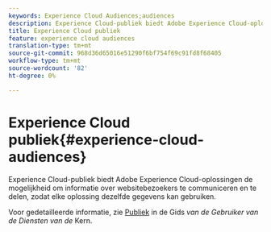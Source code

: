 ```yaml
---
keywords: Experience Cloud Audiences;audiences
description: Experience Cloud-publiek biedt Adobe Experience Cloud-oplossingen de mogelijkheid om informatie over websitebezoekers te communiceren en te delen, zodat elke oplossing dezelfde gegevens kan gebruiken.
title: Experience Cloud publiek
feature: experience cloud audiences
translation-type: tm+mt
source-git-commit: 968d36d65016e51290f6bf754f69c91fd8f68405
workflow-type: tm+mt
source-wordcount: '82'
ht-degree: 0%

---
```



# Experience Cloud publiek{#experience-cloud-audiences}

Experience Cloud-publiek biedt Adobe Experience Cloud-oplossingen de mogelijkheid om informatie over websitebezoekers te communiceren en te delen, zodat elke oplossing dezelfde gegevens kan gebruiken.

Voor gedetailleerde informatie, zie [Publiek](https://experienceleague.adobe.com/docs/core-services/interface/audiences/audience-library.html) in de Gids *van de Gebruiker van de Diensten van de* Kern.
